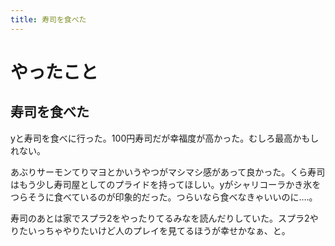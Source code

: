 ```yaml
---
title: 寿司を食べた
---
```


# やったこと

## 寿司を食べた

yと寿司を食べに行った。100円寿司だが幸福度が高かった。むしろ最高かもしれない。

あぶりサーモンてりマヨとかいうやつがマシマシ感があって良かった。くら寿司はもう少し寿司屋としてのプライドを持ってほしい。yがシャリコーラかき氷をつらそうに食べているのが印象的だった。つらいなら食べなきゃいいのに‥‥。

寿司のあとは家でスプラ2をやったりてるみなを読んだりしていた。スプラ2やりたいっちゃやりたいけど人のプレイを見てるほうが幸せかなぁ、と。

